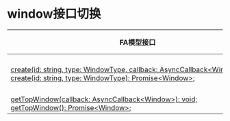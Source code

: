 # window接口切换


  | FA模型接口 | Stage模型接口对应d.ts文件 | Stage模型对应接口 | 
| -------- | -------- | -------- |
| [create(id:&nbsp;string,&nbsp;type:&nbsp;WindowType,&nbsp;callback:&nbsp;AsyncCallback&lt;Window&gt;):&nbsp;void;](../reference/apis-arkui/arkts-apis-window-f.md#windowcreatedeprecated)<br/>[create(id:&nbsp;string,&nbsp;type:&nbsp;WindowType):&nbsp;Promise&lt;Window&gt;;](../reference/apis-arkui/arkts-apis-window-f.md#windowcreatedeprecated-1) | \@ohos.window.d.ts | [createSubWindow(name:&nbsp;string,&nbsp;callback:&nbsp;AsyncCallback&lt;Window&gt;):&nbsp;void;](../reference/apis-arkui/arkts-apis-window-WindowStage.md#createsubwindow9)<br/>[createSubWindow(name:&nbsp;string):&nbsp;Promise;](../reference/apis-arkui/arkts-apis-window-WindowStage.md#createsubwindow9-1)<br/>FA模型应用通过window.create(id,&nbsp;WindowType.TYPE_APP)接口创建应用子窗口，Stage模型应用可使用WindowStage.CreateSubWindow()接口代替 |
| [getTopWindow(callback:&nbsp;AsyncCallback&lt;Window&gt;):&nbsp;void;](../reference/apis-arkui/arkts-apis-window-f.md#windowgettopwindowdeprecated)<br/>[getTopWindow():&nbsp;Promise&lt;Window&gt;;](../reference/apis-arkui/arkts-apis-window-f.md#windowgettopwindowdeprecated-1) | \@ohos.window.d.ts | [getLastWindow(ctx:&nbsp;BaseContext,&nbsp;callback:&nbsp;AsyncCallback&lt;Window&gt;):&nbsp;void;](../reference/apis-arkui/arkts-apis-window-f.md#windowgetlastwindow9)<br/>[getLastWindow(ctx:&nbsp;BaseContext):&nbsp;Promise&lt;Window&gt;;](../reference/apis-arkui/arkts-apis-window-f.md#windowgetlastwindow9-1) |
